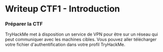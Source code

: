 # Writeup CTF1 - Introduction

### Préparer la CTF
TryHackMe met à disposition un service de VPN pour être sur un réseau qui peut communiquer avec les machines cibles. Vous pouvez aller télécharger votre fichier d'authentification dans votre profil TryHackMe.

